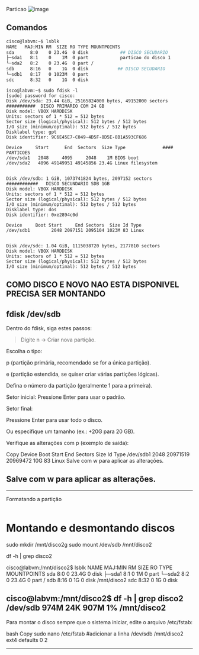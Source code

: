 Particao 
![image](https://github.com/user-attachments/assets/b6b77793-2ad2-441a-9d11-4ba358513708)

## Comandos

```bash
cisco@labvm:~$ lsblk
NAME   MAJ:MIN RM  SIZE RO TYPE MOUNTPOINTS
sda      8:0    0 23.4G  0 disk            ## DISCO SECUDARIO 
├─sda1   8:1    0    1M  0 part            particao do disco 1
└─sda2   8:2    0 23.4G  0 part /
sdb      8:16   0    1G  0 disk           ## DISCO SECUDARIO 
└─sdb1   8:17   0 1023M  0 part 
sdc      8:32   0    1G  0 disk 
````
````
isco@labvm:~$ sudo fdisk -l
[sudo] password for cisco: 
Disk /dev/sda: 23.44 GiB, 25165824000 bytes, 49152000 sectors        ###########  DISCO PRIMARIO COM 24 GB
Disk model: VBOX HARDDISK   
Units: sectors of 1 * 512 = 512 bytes
Sector size (logical/physical): 512 bytes / 512 bytes
I/O size (minimum/optimal): 512 bytes / 512 bytes
Disklabel type: gpt
Disk identifier: 9C6E45E7-C049-4D5F-8D5E-8B1A593CF686

Device     Start      End  Sectors  Size Type              ####  PARTICOES
/dev/sda1   2048     4095     2048    1M BIOS boot
/dev/sda2   4096 49149951 49145856 23.4G Linux filesystem


Disk /dev/sdb: 1 GiB, 1073741824 bytes, 2097152 sectors           ############   DISCO SECUNDARIO SDB 1GB
Disk model: VBOX HARDDISK   
Units: sectors of 1 * 512 = 512 bytes
Sector size (logical/physical): 512 bytes / 512 bytes
I/O size (minimum/optimal): 512 bytes / 512 bytes
Disklabel type: dos
Disk identifier: 0xe2894c0d

Device     Boot Start     End Sectors  Size Id Type
/dev/sdb1        2048 2097151 2095104 1023M 83 Linux


Disk /dev/sdc: 1.04 GiB, 1115038720 bytes, 2177810 sectors
Disk model: VBOX HARDDISK   
Units: sectors of 1 * 512 = 512 bytes
Sector size (logical/physical): 512 bytes / 512 bytes
I/O size (minimum/optimal): 512 bytes / 512 bytes

````


COMO DISCO E NOVO NAO ESTA DISPONIVEL PRECISA SER MONTANDO 
----------------------------------
 ## fdisk /dev/sdb 

Dentro do fdisk, siga estes passos:

> Digite n → Criar nova partição.

Escolha o tipo:

p (partição primária, recomendado se for a única partição).

e (partição estendida, se quiser criar várias partições lógicas).

Defina o número da partição (geralmente 1 para a primeira).

Setor inicial: Pressione Enter para usar o padrão.

Setor final:

Pressione Enter para usar todo o disco.

Ou especifique um tamanho (ex.: +20G para 20 GB).

Verifique as alterações com p (exemplo de saída):

Copy
Device     Boot Start      End  Sectors Size Id Type
/dev/sdb1       2048 20971519 20969472  10G 83 Linux
Salve com w para aplicar as alterações.

## Salve com w para aplicar as alterações.

---------------------------------------
Formatando a partição
~~~~  mkfs.ext4 /dev/sdb
~~~~

# Montando e desmontando discos

sudo mkdir /mnt/disco2g
sudo mount /dev/sdb /mnt/disco2


df -h | grep disco2

cisco@labvm:/mnt/disco2$ lsblk
NAME   MAJ:MIN RM  SIZE RO TYPE MOUNTPOINTS
sda      8:0    0 23.4G  0 disk 
├─sda1   8:1    0    1M  0 part 
└─sda2   8:2    0 23.4G  0 part /
sdb      8:16   0    1G  0 disk /mnt/disco2
sdc      8:32   0    1G  0 disk 

cisco@labvm:/mnt/disco2$ df -h | grep disco2
/dev/sdb        974M   24K  907M   1% /mnt/disco2
---------------------------------------------------------

Para montar o disco sempre que o sistema iniciar, edite o arquivo /etc/fstab:

bash
Copy
sudo nano /etc/fstab
#adicionar a linha
/dev/sdb  /mnt/disco2  ext4  defaults  0  2

---------------------------------------------------






